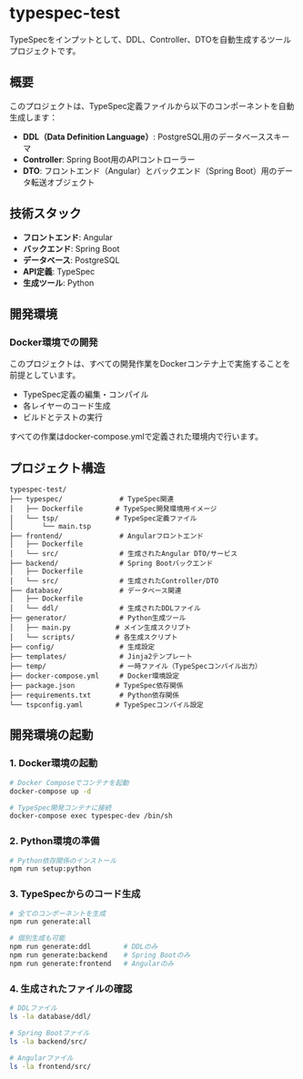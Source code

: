 # typespec-test

TypeSpecをインプットとして、DDL、Controller、DTOを自動生成するツールプロジェクトです。

## 概要

このプロジェクトは、TypeSpec定義ファイルから以下のコンポーネントを自動生成します：

- **DDL（Data Definition Language）**: PostgreSQL用のデータベーススキーマ
- **Controller**: Spring Boot用のAPIコントローラー
- **DTO**: フロントエンド（Angular）とバックエンド（Spring Boot）用のデータ転送オブジェクト

## 技術スタック

- **フロントエンド**: Angular
- **バックエンド**: Spring Boot
- **データベース**: PostgreSQL
- **API定義**: TypeSpec
- **生成ツール**: Python

## 開発環境

### Docker環境での開発

このプロジェクトは、すべての開発作業をDockerコンテナ上で実施することを前提としています。

- TypeSpec定義の編集・コンパイル
- 各レイヤーのコード生成
- ビルドとテストの実行

すべての作業はdocker-compose.ymlで定義された環境内で行います。

## プロジェクト構造

```
typespec-test/
├── typespec/              # TypeSpec関連
│   ├── Dockerfile        # TypeSpec開発環境用イメージ
│   └── tsp/              # TypeSpec定義ファイル
│       └── main.tsp
├── frontend/              # Angularフロントエンド
│   ├── Dockerfile
│   └── src/               # 生成されたAngular DTO/サービス
├── backend/               # Spring Bootバックエンド
│   ├── Dockerfile
│   └── src/               # 生成されたController/DTO
├── database/              # データベース関連
│   ├── Dockerfile
│   └── ddl/               # 生成されたDDLファイル
├── generator/             # Python生成ツール
│   ├── main.py           # メイン生成スクリプト
│   └── scripts/          # 各生成スクリプト
├── config/                # 生成設定
├── templates/             # Jinja2テンプレート
├── temp/                  # 一時ファイル（TypeSpecコンパイル出力）
├── docker-compose.yml     # Docker環境設定
├── package.json          # TypeSpec依存関係
├── requirements.txt       # Python依存関係
└── tspconfig.yaml        # TypeSpecコンパイル設定
```

## 開発環境の起動

### 1. Docker環境の起動

```bash
# Docker Composeでコンテナを起動
docker-compose up -d

# TypeSpec開発コンテナに接続
docker-compose exec typespec-dev /bin/sh
```

### 2. Python環境の準備

```bash
# Python依存関係のインストール
npm run setup:python
```

### 3. TypeSpecからのコード生成

```bash
# 全てのコンポーネントを生成
npm run generate:all

# 個別生成も可能
npm run generate:ddl        # DDLのみ
npm run generate:backend    # Spring Bootのみ
npm run generate:frontend   # Angularのみ
```

### 4. 生成されたファイルの確認

```bash
# DDLファイル
ls -la database/ddl/

# Spring Bootファイル
ls -la backend/src/

# Angularファイル
ls -la frontend/src/
```
